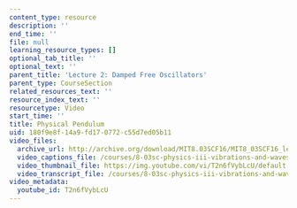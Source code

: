 ```yaml
---
content_type: resource
description: ''
end_time: ''
file: null
learning_resource_types: []
optional_tab_title: ''
optional_text: ''
parent_title: 'Lecture 2: Damped Free Oscillators'
parent_type: CourseSection
related_resources_text: ''
resource_index_text: ''
resourcetype: Video
start_time: ''
title: Physical Pendulum
uid: 180f9e8f-14a9-fd17-0772-c55d7ed05b11
video_files:
  archive_url: http://archive.org/download/MIT8.03SCF16/MIT8_03SCF16_lec02_300k.mp4
  video_captions_file: /courses/8-03sc-physics-iii-vibrations-and-waves-fall-2016/07dae8dd0d8656cc8f19dede59e92aab_T2n6fVybLcU.vtt
  video_thumbnail_file: https://img.youtube.com/vi/T2n6fVybLcU/default.jpg
  video_transcript_file: /courses/8-03sc-physics-iii-vibrations-and-waves-fall-2016/375dd2d9f56033bdc44d9ee66b1df1dc_T2n6fVybLcU.pdf
video_metadata:
  youtube_id: T2n6fVybLcU
---
```

